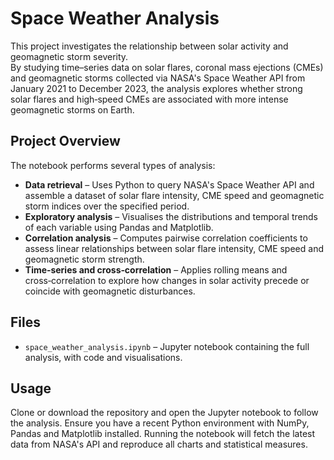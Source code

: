 # Space Weather Analysis

This project investigates the relationship between solar activity and geomagnetic storm severity.  
By studying time–series data on solar flares, coronal mass ejections (CMEs) and geomagnetic storms collected via NASA's Space Weather API from January 2021 to December 2023, the analysis explores whether strong solar flares and high‑speed CMEs are associated with more intense geomagnetic storms on Earth.

## Project Overview

The notebook performs several types of analysis:

- **Data retrieval** – Uses Python to query NASA's Space Weather API and assemble a dataset of solar flare intensity, CME speed and geomagnetic storm indices over the specified period.
- **Exploratory analysis** – Visualises the distributions and temporal trends of each variable using Pandas and Matplotlib.
- **Correlation analysis** – Computes pairwise correlation coefficients to assess linear relationships between solar flare intensity, CME speed and geomagnetic storm strength.
- **Time‑series and cross‑correlation** – Applies rolling means and cross‑correlation to explore how changes in solar activity precede or coincide with geomagnetic disturbances.

## Files

- `space_weather_analysis.ipynb` – Jupyter notebook containing the full analysis, with code and visualisations.

## Usage

Clone or download the repository and open the Jupyter notebook to follow the analysis. Ensure you have a recent Python environment with NumPy, Pandas and Matplotlib installed. Running the notebook will fetch the latest data from NASA's API and reproduce all charts and statistical measures.


